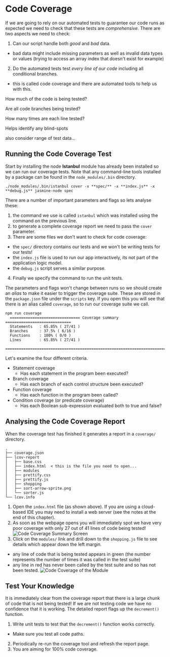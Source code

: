 # Code Coverage

If we are going to rely on our automated tests to guarantee our code runs as expected we need to check that these tests are _comprehensive_. There are two aspects we need to check:

1. Can our script handle both _good_ and _bad_ data.
  - bad data might include missing parameters as well as invalid data types or values (trying to access an array index that doesn't exist for example)
2. Do the automated tests test _every line of our code_ including all conditional branches.
  - this is called code coverage and there are automated tools to help us with this.


How much of the code is being tested?

Are all code branches being tested?

How many times are each line tested?

Helps identify any blind-spots

also consider range of test data...


## Running the Code Coverage Test

Start by installing the node **Istanbul** module has already been installed so we can run our coverage tests. Note that any command-line tools installed by a package can be found in the `node_modules/.bin` directory.
```
./node_modules/.bin/istanbul cover -x **spec/** -x **index.js** -x **debug.js** jasmine-node spec
```
There are a number of important parameters and flags so lets analyse these:

1. the command we use is called `istanbul` which was installed using the command on the previous line.
2. to generate a complete coverage report we need to pass the `cover` parameter.
3. There are some files we don't want to check for code coverage:
  - the `spec/` directory contains our tests and we won't be writing tests for our tests!
  - the `index.js` file is used to run our app interactively, its not part of the application logic model.
  - the `debug.js` script serves a similar purpose.
4. Finally we specify the command to run the unit tests.

The parameters and flags won't change between runs so we should create an _alias_ to make it easier to trigger the coverage suite. These are stored in the `package.json` file under the `scripts` key. If you open this you will see that there is an alias called `coverage`, so to run our coverage suite we call.
```
npm run coverage
  =============================== Coverage summary =============================
  Statements   : 65.85% ( 27/41 )
  Branches     : 37.5% ( 6/16 )
  Functions    : 100% ( 0/0 )
  Lines        : 65.85% ( 27/41 )
  ==============================================================================
```

Let's examine the four different criteria.

- Statement coverage
  - Has each statement in the program been executed?
- Branch coverage
  - Has each branch of each control structure been executed?
- Function coverage
  - Has each function in the program been called?
- Condition coverage (or predicate coverage)
  - Has each Boolean sub-expression evaluated both to true and false?

## Analysing the Code Coverage Report

When the coverage test has finished it generates a report in a `coverage/` directory.
```
.
├── coverage.json
├── lcov-report
│   ├── base.css
│   ├── index.html  < this is the file you need to open...
│   ├── modules
│   ├── prettify.css
│   ├── prettify.js
│   ├── shopping
│   ├── sort-arrow-sprite.png
│   └── sorter.js
└── lcov.info
```

1. Open the `index.html` file (as shown above). If you are using a cloud-based IDE you may need to install a web server (see the notes at the end of this chapter).
2. As soon as the webpage opens you will immediately spot we have very poor coverage with only 27 out of 41 lines of code being tested!
![Code Coverage Summary Screen](.images/coverage_overview.png)
3. Click on the `modules/` link and drill down to the `shopping.js` file to see details which appear down the left margin.
  - any line of code that is being tested appears in green (the number represents the number of times it was called in the test suite)
  - any line in red has never been called by the test suite and so has not been tested.
![Code Coverage of the Module](.images/code_coverage_by_line.png)

## Test Your Knowledge

It is immediately clear from the coverage report that there is a large chunk of code that is not being tested! If we are not testing code we have no confidence that it is working. The detailed report flags up the `decrement()` function.

1. Write unit tests to test that the `decrement()` function works correctly.
  - Make sure you test all code paths.
2. Periodically re-run the coverage tool and refresh the report page.
3. You are aiming for 100% code coverage.
